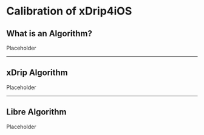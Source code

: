 # Calibration of xDrip4iOS

## What is an Algorithm?

Placeholder

___
## xDrip Algorithm

Placeholder
___
## Libre Algorithm

Placeholder


 

</br>